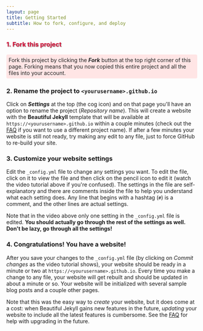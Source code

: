 ```yaml
---
layout: page
title: Getting Started
subtitle: How to fork, configure, and deploy
---
```


<div class="gs-section-01" markdown="1">

### 1. Fork this project
Fork this project by clicking the __*Fork*__ button at the top right corner of this page. Forking means that you now copied this entire project and all the files into your account.
</div>

<div class="gs-section-02" markdown="1">

### 2. Rename the project to `<yourusername>.github.io`
Click on __*Settings*__ at the top (the cog icon) and on that page you'll have an option to rename the project (*Repository name*). This will create a website with the **Beautiful Jekyll** template that will be available at `https://<yourusername>.github.io` within a couple minutes (check out the [FAQ](https://beautifuljekyll.com/faq/#custom-domain) if you want to use a different project name). If after a few minutes your website is still not ready, try making any edit to any file, just to force GitHub to re-build your site.
</div>

<div class="gs-section-03" markdown="1">

### 3. Customize your website settings
Edit the `_config.yml` file to change any settings you want. To edit the file, click on it to view the file and then click on the pencil icon to edit it (watch the video tutorial above if you're confused). The settings in the file are self-explanatory and there are comments inside the file to help you understand what each setting does. Any line that begins with a hashtag (`#`) is a comment, and the other lines are actual settings.

Note that in the video above only one setting in the `_config.yml` file is edited. **You should actually go through the rest of the settings as well. Don't be lazy, go through all the settings!**
</div>

<div class="gs-section-04" markdown="1">

### 4. Congratulations! You have a website!
After you save your changes to the `_config.yml` file (by clicking on *Commit changes* as the video tutorial shows), your website should be ready in a minute or two at `https://<yourusername>.github.io`. Every time you make a change to any file, your website will get rebuilt and should be updated in about a minute or so. Your website will be initialized with several sample blog posts and a couple other pages.

Note that this was the easy way to *create* your website, but it does come at a cost: when Beautiful Jekyll gains new features in the future, *updating* your website to include all the latest features is cumbersome. See the [FAQ](https://beautifuljekyll.com/faq/#updating) for help with upgrading in the future.
</div>

<!-- Put the style tag at the very bottom of the page -->
<style>
.gs-section-01 h3 { 
  color: crimson;
  text-shadow: 1px 1px 2px gray;
}
.gs-section-01 p {
  color: #222;
  background: #ffe5e5;
  padding: 6px;
  border-radius: 4px;

.gs-section-02 h3 { color: blue; text-transform: uppercase; }
.gs-section-02 p  { line-height: 1.8; }

.gs-section-03 h3 { color: green; letter-spacing: 1px; }
.gs-section-03 p  { font-style: italic; }

.gs-section-04 h3 { color: purple; text-decoration: underline; }
.gs-section-04 p  { background: #f7f7f7; padding: 8px; border-radius: 6px; }
</style>
